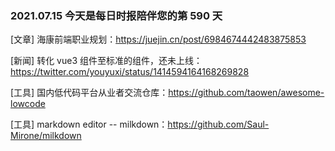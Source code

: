 ### 2021.07.15 今天是每日时报陪伴您的第 590 天

[文章] 海康前端职业规划：<https://juejin.cn/post/6984674442483875853>

[新闻] 转化 vue3 组件至标准的组件，还未上线：<https://twitter.com/youyuxi/status/1414594164168269828>

[工具] 国内低代码平台从业者交流仓库：<https://github.com/taowen/awesome-lowcode>

[工具] markdown editor -- milkdown：<https://github.com/Saul-Mirone/milkdown>
